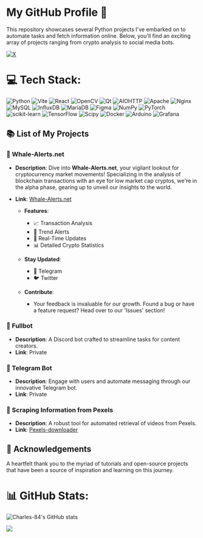 # My GitHub Profile 🌟

This repository showcases several Python projects I've embarked on to automate tasks and fetch information online. Below, you'll find an exciting array of projects ranging from crypto analysis to social media bots.

[![X](https://img.shields.io/badge/X-black.svg?logo=X&logoColor=white)](https://x.com/Charles_84_) 

# 💻 Tech Stack:
![Python](https://img.shields.io/badge/python-3670A0?style=for-the-badge&logo=python&logoColor=ffdd54) ![Vite](https://img.shields.io/badge/vite-%23646CFF.svg?style=for-the-badge&logo=vite&logoColor=white) ![React](https://img.shields.io/badge/react-%2320232a.svg?style=for-the-badge&logo=react&logoColor=%2361DAFB) ![OpenCV](https://img.shields.io/badge/opencv-%23white.svg?style=for-the-badge&logo=opencv&logoColor=white) ![Qt](https://img.shields.io/badge/Qt-%23217346.svg?style=for-the-badge&logo=Qt&logoColor=white) ![AIOHTTP](https://img.shields.io/badge/iohttp-%232C5bb4.svg?style=for-the-badge&logo=aiohttp&logoColor=white) ![Apache](https://img.shields.io/badge/apache-%23D42029.svg?style=for-the-badge&logo=apache&logoColor=white) ![Nginx](https://img.shields.io/badge/nginx-%23009639.svg?style=for-the-badge&logo=nginx&logoColor=white) ![MySQL](https://img.shields.io/badge/mysql-4479A1.svg?style=for-the-badge&logo=mysql&logoColor=white) ![InfluxDB](https://img.shields.io/badge/InfluxDB-22ADF6?style=for-the-badge&logo=InfluxDB&logoColor=white) ![MariaDB](https://img.shields.io/badge/MariaDB-003545?style=for-the-badge&logo=mariadb&logoColor=white) ![Figma](https://img.shields.io/badge/figma-%23F24E1E.svg?style=for-the-badge&logo=figma&logoColor=white) ![NumPy](https://img.shields.io/badge/numpy-%23013243.svg?style=for-the-badge&logo=numpy&logoColor=white) ![PyTorch](https://img.shields.io/badge/PyTorch-%23EE4C2C.svg?style=for-the-badge&logo=PyTorch&logoColor=white) ![scikit-learn](https://img.shields.io/badge/scikit--learn-%23F7931E.svg?style=for-the-badge&logo=scikit-learn&logoColor=white) ![TensorFlow](https://img.shields.io/badge/TensorFlow-%23FF6F00.svg?style=for-the-badge&logo=TensorFlow&logoColor=white) ![Scipy](https://img.shields.io/badge/SciPy-%230C55A5.svg?style=for-the-badge&logo=scipy&logoColor=%white) ![Docker](https://img.shields.io/badge/docker-%230db7ed.svg?style=for-the-badge&logo=docker&logoColor=white) ![Arduino](https://img.shields.io/badge/-Arduino-00979D?style=for-the-badge&logo=Arduino&logoColor=white) ![Grafana](https://img.shields.io/badge/grafana-%23F46800.svg?style=for-the-badge&logo=grafana&logoColor=white)

## 📚 List of My Projects

### 🐋 Whale-Alerts.net

- **Description**: Dive into **Whale-Alerts.net**, your vigilant lookout for cryptocurrency market movements! Specializing in the analysis of blockchain transactions with an eye for low market cap cryptos, we're in the alpha phase, gearing up to unveil our insights to the world.
  
- **Link**: [Whale-Alerts.net](https://github.com/Charles-84/WhalesAlert_Site)

  - **Features**:
    - 📈 Transaction Analysis
    - 🔔 Trend Alerts
    - 🚀 Real-Time Updates
    - 📊 Detailed Crypto Statistics

  - **Stay Updated**:
    - 📢 Telegram
    - 🐦 Twitter

  - **Contribute**:
    - Your feedback is invaluable for our growth. Found a bug or have a feature request? Head over to our 'Issues' section!

### 🤖 Fullbot

- **Description**: A Discord bot crafted to streamline tasks for content creators.
- **Link**: Private

### 📱 Telegram Bot

- **Description**: Engage with users and automate messaging through our innovative Telegram bot.
- **Link**: Private

### 📸 Scraping Information from Pexels

- **Description**: A robust tool for automated retrieval of videos from Pexels.
- **Link**: [Pexels-downloader](https://github.com/Charles-84/Pexels-downloader)

## 💖 Acknowledgements

A heartfelt thank you to the myriad of tutorials and open-source projects that have been a source of inspiration and learning on this journey.

# 📊 GitHub Stats:
![Charles-84's GitHub stats](https://github-readme-stats.vercel.app/api/?username=Charles-84&show_icons=true&title_color=fff&icon_color=79ff97&text_color=fff&bg_color=30,B58524,F5B532)

![](https://github-readme-stats.vercel.app/api/top-langs/?username=Charles-84&theme=dark&hide_border=false&include_all_commits=false&count_private=true&layout=compact)
